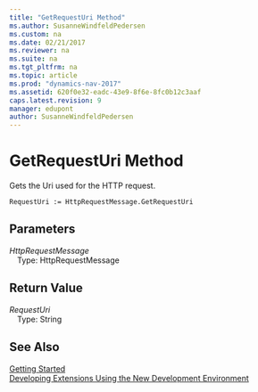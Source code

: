 ```yaml
---
title: "GetRequestUri Method"
ms.author: SusanneWindfeldPedersen
ms.custom: na
ms.date: 02/21/2017
ms.reviewer: na
ms.suite: na
ms.tgt_pltfrm: na
ms.topic: article
ms.prod: "dynamics-nav-2017"
ms.assetid: 620f0e32-eadc-43e9-8f6e-8fc0b12c3aaf
caps.latest.revision: 9
manager: edupont
author: SusanneWindfeldPedersen
---
```


# GetRequestUri Method

Gets the Uri used for the HTTP request.

```
RequestUri := HttpRequestMessage.GetRequestUri
```
## Parameters
*HttpRequestMessage*  
&emsp;Type: HttpRequestMessage

## Return Value
*RequestUri*  
&emsp;Type: String

## See Also
[Getting Started](newdev-get-started.md)  
[Developing Extensions Using the New Development Environment](newdev-dev-overview.md)